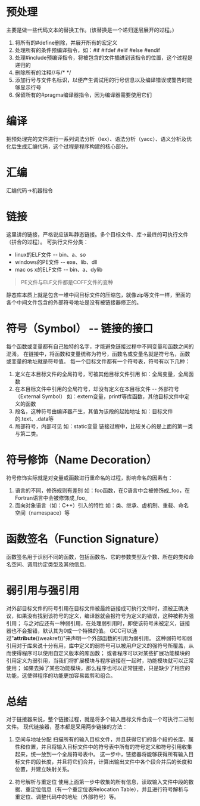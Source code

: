 # 预处理
主要是做一些代码文本的替换工作。(该替换是一个递归逐层展开的过程。)
1. 将所有的#define删除，并展开所有的宏定义
2. 处理所有的条件预编译指令，如：#if  #ifdef #elif #else #endif
3. 处理#include预编译指令，将被包含的文件插进到该指令的位置，这个过程是递归的
4. 删除所有的注释//与/* */
5. 添加行号与文件名标识，以便产生调试用的行号信息以及编译错误或警告时能够显示行号
6. 保留所有的#pragma编译器指令，因为编译器需要使用它们

# 编译
把预处理完的文件进行一系列词法分析（lex）、语法分析（yacc）、语义分析及优化后生成汇编代码，这个过程是程序构建的核心部分。

# 汇编
汇编代码->机器指令

# 链接

这里讲的链接，严格说应该叫静态链接。多个目标文件、库->最终的可执行文件（拼合的过程）。
可执行文件分类：
- linux的ELF文件 -- bin、a、so
- windows的PE文件 -- exe、lib、dll
- mac os x的ELF文件  -- bin、a、dylib

> PE文件与ELF文件都是COFF文件的变种

静态库本质上就是包含一堆中间目标文件的压缩包，就像zip等文件一样，里面的各个中间文件包含的外部符号地址是没有被链接器修正的。

# 符号（Symbol） -- 链接的接口
每个函数或变量都有自己独特的名字，才能避免链接过程中不同变量和函数之间的混淆。
在链接中，将函数和变量统称为符号，函数名或变量名就是符号名，函数或变量的地址就是符号值。
每一个目标文件都有一个符号表，符号有以下几种：
1. 定义在本目标文件的全局符号，可被其他目标文件引用
     如：全局变量，全局函数
2. 在本目标文件中引用的全局符号，却没有定义在本目标文件 -- 外部符号（External Symbol）
     如：extern变量，printf等库函数，其他目标文件中定义的函数
3. 段名，这种符号由编译器产生，其值为该段的起始地址
     如：目标文件的.text、.data等
4. 局部符号，内部可见
     如：static变量
链接过程中，比较关心的是上面的第一类与第二类。

# 符号修饰（Name Decoration） 
符号修饰实际就是对变量或函数进行重命名的过程，影响命名的因素有：
1. 语言的不同，修饰规则有差别
     如：foo函数，在C语言中会被修饰成_foo，在Fortran语言中会被修饰成_foo_
2. 面向对象语言（如：C++）引入的特性
     如：类、继承、虚机制、重载、命名空间（namespace）等

# 函数签名（Function Signature）

函数签名用于识别不同的函数，包括函数名、它的参数类型及个数、所在的类和命名空间、调用约定类型及其他信息.

# 弱引用与强引用
对外部目标文件的符号引用在目标文件被最终链接成可执行文件时，须被正确决议，如果没有找到该符号的定义，编译器就会报符号为定义的错误，这种被称为强引用；
与之对应还有一种弱引用，在处理弱引用时，即使该符号未被定义，链接器也不会报错，默认其为0或一个特殊的值。
GCC可以通过"__attribute__((weakref))"来声明一个外部函数的引用为弱引用。
这种弱符号和弱引用对于库来说十分有用，库中定义的弱符号可以被用户定义的强符号所覆盖，从而使得程序可以使用自定义版本的库函数；
或者程序可以对某些扩展功能模块的引用定义为弱引用，当我们将扩展模块与程序链接在一起时，功能模块就可以正常使用；
如果去掉了某些功能模块，那么程序也可以正常链接，只是缺少了相应的功能，这使得程序的功能更加容易裁剪和组合。

# 总结
对于链接器来说，整个链接过程，就是将多个输入目标文件合成一个可执行二进制文件。
现代链接器，基本都是采用两步链接的方法：
1. 空间与地址分配
     扫描所有的输入目标文件，并且获得它们的各个段的长度、属性和位置，并且将输入目标文件中的符号表中所有的符号定义和符号引用收集起来，统一放到一个全局符号表中。
这一步中，链接器将能够获得所有输入目标文件的段长度，并且将它们合并，计算出输出文件中各个段合并后的长度和位置，并建立映射关系。

2. 符号解析与重定位
    使用上面第一步中收集的所有信息，读取输入文件中段的数据、重定位信息（有一个重定位表Relocation Table），并且进行符号解析与重定位、调整代码中的地址（外部符号）等。

